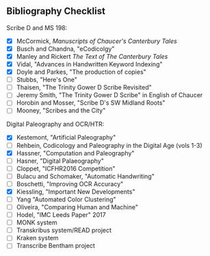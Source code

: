## Bibliography Checklist

Scribe D and MS 198:

- [x] McCormick, _Manuscripts of Chaucer's Canterbury Tales_   
- [x] Busch and Chandna, "eCodicolgy"
- [x] Manley and Rickert _The Text of The Canterbury Tales_  
- [x] Vidal, "Advances in Handwritten Keyword Indexing"  
- [x] Doyle and Parkes, "The production of copies"  
- [ ] Stubbs, "Here's One"
- [ ] Thaisen, "The Trinity Gower D Scribe Revisited"
- [ ] Jeremy Smith, "The Trinity Gower D Scribe" in English of Chaucer
- [ ] Horobin and Mosser, "Scribe D's SW Midland Roots"
- [ ] Mooney, "Scribes and the City"

Digital Paleography and OCR/HTR:

- [x] Kestemont, "Artificial Paleography"
- [ ] Rehbein, Codicology and Paleography in the Digital Age (vols 1-3)
- [x] Hassner, "Computation and Paleography"
- [ ] Hasner, "Digital Palaeography"
- [ ] Cloppet, "ICFHR2016 Competition"
- [ ] Bulacu and Schomaker, "Automatic Handwriting"
- [ ] Boschetti, "Improving OCR Accuracy"
- [x] Kiessling, "Important New Developments"
- [ ] Yang "Automated Color Clustering"
- [ ] Oliveira, "Comparing Human and Machine"
- [ ] Hodel, "IMC Leeds Paper" 2017
- [ ] MONK system
- [ ] Transkribus system/READ project
- [ ] Kraken system  
- [ ] Transcribe Bentham project
